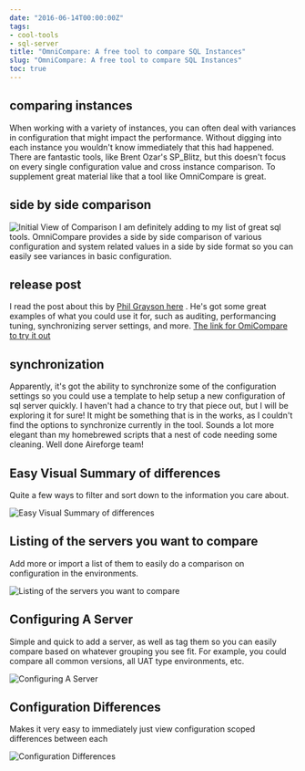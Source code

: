 ```yaml
---
date: "2016-06-14T00:00:00Z"
tags:
- cool-tools
- sql-server
title: "OmniCompare: A free tool to compare SQL Instances"
slug: "OmniCompare: A free tool to compare SQL Instances"
toc: true
---
```


## comparing instances

When working with a variety of instances, you can often deal with variances in configuration that might impact the performance. Without digging into each instance you wouldn't know immediately that this had happened. There are fantastic tools, like Brent Ozar's SP_Blitz, but this doesn't focus on every single configuration value and cross instance comparison. To supplement great material like that a tool like OmniCompare is great.

## side by side comparison

![Initial View of Comparison](/images/initial-view-of-comparison.png)
I am definitely adding to my list of great sql tools. OmniCompare provides a side by side comparison of various configuration and system related values in a side by side format so you can easily see variances in basic configuration.

## release post

I read the post about this by [Phil Grayson here](http://bit.ly/25Wg7TM) . He's got some great examples of what you could use it for, such as auditing, performancing tuning, synchronizing server settings, and more. [The link for OmiCompare to try it out](http://bit.ly/25Wga1H)

## synchronization

Apparently, it's got the ability to synchronize some of the configuration settings so you could use a template to help setup a new configuration of sql server quickly. I haven't had a chance to try that piece out, but I will be exploring it for sure! It might be something that is in the works, as I couldn't find the options to synchronize currently in the tool. Sounds a lot more elegant than my homebrewed scripts that a nest of code needing some cleaning.
Well done Aireforge team!

## Easy Visual Summary of differences

Quite a few ways to filter and sort down to the information you care about.

![Easy Visual Summary of differences](/images/easy-visual-summary-of-differences.png)

## Listing of the servers you want to compare

Add more or import a list of them to easily do a comparison on configuration in the environments.

![Listing of the servers you want to compare](/images/listing-of-the-servers-you-want-to-compare.png)

## Configuring A Server

Simple and quick to add a server, as well as tag them so you can easily compare based on whatever grouping you see fit. For example, you could compare all common versions, all UAT type environments, etc.

![Configuring A Server](/images/configuring-a-server.png)

## Configuration Differences

Makes it very easy to immediately just view configuration scoped differences between each

![Configuration Differences](/images/configuration-differences.png)
